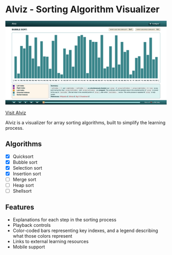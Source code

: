 # Alviz - Sorting Algorithm Visualizer

![Alviz UI](public/banner-image.png)

[Visit Alviz](https://alviz.vercel.app)

Alviz is a visualizer for array sorting algorithms, built to simplify the learning process.  

## Algorithms

- [x] Quicksort
- [x] Bubble sort
- [x] Selection sort
- [x] Insertion sort
- [ ] Merge sort
- [ ] Heap sort
- [ ] Shellsort

## Features

- Explanations for each step in the sorting process
- Playback controls
- Color-coded bars representing key indexes, and a legend describing what those colors represent
- Links to external learning resources
- Mobile support
